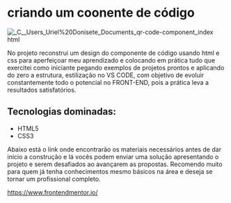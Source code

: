 # criando um coonente de código

![_C__Users_Uriel%20Donisete_Documents_qr-code-component_index html](https://user-images.githubusercontent.com/111095992/203677886-57d25be6-d8eb-4729-b2bd-264220cc95d3.png)


 No projeto reconstrui um design do componente de código usando html e css para aperfeiçoar meu  aprendizado e colocando em prática tudo que exercitei como iniciante pegando exemplos de projetos prontos e aplicando do zero a estrutura, estilização no VS CODE, com objetivo de evoluir constantemente todo o potencial no FRONT-END, pois a prática leva a resultados satisfatórios.

## Tecnologias dominadas:

- HTML5
 - CSS3
 
 Abaixo está o link onde encontrarão os materiais necessários antes de dar início a construção e lá vocês podem enviar uma solução apresentando o projeto e serem desafiados ao avançarem as propostas.
 Recomendo muito para quem já tenha conhecimentos mesmo básicos na área e deseja se tornar um profissional completo.
 
 https://www.frontendmentor.io/
